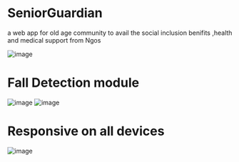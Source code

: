 # SeniorGuardian
a web app for old age community to avail the social inclusion benifits ,health and medical support from Ngos

![image](https://github.com/vikashchand/SeniorGuardian/assets/72156896/1d70900c-e1a4-4025-9895-1fea269a5cc4)

# Fall Detection module

![image](https://github.com/vikashchand/SeniorGuardian/assets/72156896/76f0941f-8a93-462a-8545-2275767fc05d)
![image](https://github.com/vikashchand/SeniorGuardian/assets/72156896/72280fdf-c67c-40d6-8f5e-3edc442f56f1)

# Responsive on all devices

![image](https://github.com/vikashchand/SeniorGuardian/assets/72156896/d2609a63-d322-4541-bc87-b4dc96cd05ea)
